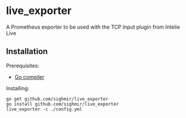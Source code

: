 # live_exporter
A Prometheus exporter to be used with the TCP Input plugin from Intelie Live

## Installation

Prerequisites:

* [Go compiler](https://golang.org/dl/)

Installing:

    go get github.com/sighmir/live_exporter
    go install github.com/sighmir/live_exporter
    live_exporter -c ./config.yml
